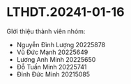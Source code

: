# LTHDT.20241-01-16

GIới thiệu thành viên nhóm:
  - Nguyễn Đình Lượng 20225878
  - Vũ Đức Mạnh       20225649
  - Lương Anh Minh    20225650
  - Đỗ Tuấn Minh      20225741
  - Đinh Đức Minh     20215085
